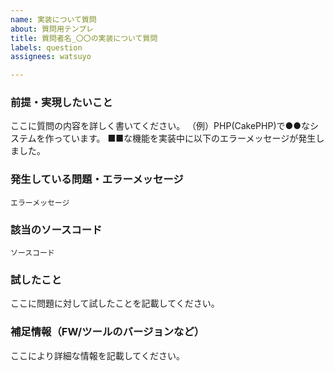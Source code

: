 ```yaml
---
name: 実装について質問
about: 質問用テンプレ
title: 質問者名_〇〇の実装について質問
labels: question
assignees: watsuyo

---
```


### 前提・実現したいこと

ここに質問の内容を詳しく書いてください。
（例）PHP(CakePHP)で●●なシステムを作っています。
■■な機能を実装中に以下のエラーメッセージが発生しました。

### 発生している問題・エラーメッセージ

```
エラーメッセージ
```

### 該当のソースコード

```ここに言語名を入力
ソースコード
```

### 試したこと

ここに問題に対して試したことを記載してください。

### 補足情報（FW/ツールのバージョンなど）

ここにより詳細な情報を記載してください。
